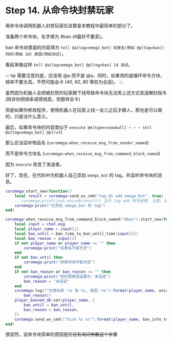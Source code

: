 # Step 14. 从命令块封禁玩家

用命令块调用机器人封禁玩家应该算是本教程中最简单的部分了。

准备两个命令块，名字填为 #ban (#最好不要丢)。

ban 命令块里面的内容填为 `tell @a[tag=omega_bot] 玩家名(例如 @p[tag=ban]) 时间(例如 1d) 原因(例如测试)`。

看起来像这样 `tell @a[tag=omega_bot] @p[tag=ban] 1d 测试`。

::: tip
需要注意的是，应该用 @p 而不是 @a，同时，如果用的是循环命令方块，频率不要太高，不然可能会卡 (40, 60, 80 等较为合适)。
:::

虽然因为机器人会把被封禁的玩家踢下线导致命令块无法用上述方式发送解封指令 (除非你把频率调得很高，但那样会卡)

但是如果你修改程序，使得机器人在玩家上线一会儿之后才踢人，那也是可以做的，只是没什么意义。

最后，如果命令块的内容类似于 `execute @e[type=snowball] ~ ~ ~ tell @a[tag=omega_bot] @p[r=3]`

那么应当监听物品名 (`coromega:when_receive_msg_from_sender_named`)

而不是命令方块名 (`coromega:when_receive_msg_from_command_block_named`)

因为 `execute` 改变了发送者。

好了，现在，在代码中为机器人自己添加 `omega_bot` 的 tag，并监听命令块的消息。

```lua
coromega:start_new(function()
    local result = coromega:send_ws_cmd("tag @s add omega_bot", true)
    -- coromega:print(json.encode(result)) 显示 tag add 指令结果, 注意, 如果是第二次add, 可能收到失败的回执
    coromega:print("已添加 omega_bot 的 tag")
end)

coromega:when_receive_msg_from_command_block_named("#ban"):start_new(function(chat)
    local input = chat.msg
    local player_name = input[1]
    local ban_until = ban_time_to_ban_until_time(input[2])
    local ban_reason = input[3]
    if not player_name or player_name == "" then
        coromega:print("玩家名不能为空")
    end
    if not ban_until then
        coromega:print("封禁时间不能为空")
    end
    if not ban_reason or ban_reason == "" then
        coromega:print("将封禁原因设置为：未设定")
        ban_reason = "未设定"
    end
    coromega:log(("封禁玩家：%s 到 %s, 原因：%s"):format(player_name, unix_time_to_date_time_str(ban_until),
        ban_reason))
    player_banned_db:set(player_name, {
        ban_until = ban_until,
        ban_reason = ban_reason,
    })
    coromega:send_ws_cmd(("kick %s %s"):format(player_name, ban_info_to_hint_str(ban_until, ban_reason)), false)
end)
```

很显然，说命令块简单的原因是~~它没有询问参数这个步骤~~